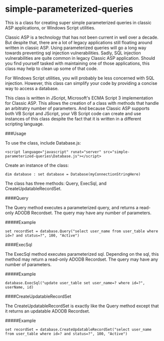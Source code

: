 # simple-parameterized-queries

This is a class for creating super simple parameterized queries in classic ASP applications, or Windows Script utilities. 

Classic ASP is a technology that has not been current in well over a decade. But despite that, there are a lot of legacy applications still floating around written in classic ASP. Using parameterized queries will go a long way towards preventing sql injection vulnerabilities. Sadly, SQL injection vulnerabilities are quite common in legacy Classic ASP application. Should you find yourself tasked with maintaining one of those applications, this class may help to clean up some of that code.

For Windows Script utilities, you will probably be less concerned with SQL injection. However, this class can simplify your code by providing a concise way to access a database.

This class is written in JScript, Microsoft's ECMA Script 3 implementation for Classic ASP. This allows the creation of a class with methods that handle an arbitratry number of parameters. And because Classic ASP supports both VB Script and JScript, your VB Script code can create and use instances of this class despite the fact that it is written in a different scripting language.

###Usage

To use the class, include Database.js:

```
<script language="javascript" runat="server" src="simple-parameterized-queries\Database.js"></script>
```

Create an instance of the class:

```
dim database : set database = Database(myConnectionStringHere)
```

The class has three methods: Query, ExecSql, and CreateUpdatableRecordSet.

####Query

The Query method executes a parameterized query, and returns a read-only ADODB Recordset. The query may have any number of parameters.

#####Example

```
set recordSet = database.Query("select user_name from user_table where id=? and status=?", 100, "Active")
```

####ExecSql

The ExecSql method executes parameterized sql. Depending on the sql, this method may return a read-only ADODB Recordset. The query may have any number of parameters.

#####Example

```
database.ExecSql("update user_table set user_name=? where id=?", userName, id)
```

####CreateUpdatableRecordSet

The CreateUpdatableRecordSet is exactly like the Query method except that it returns an updatable ADODB Recordset.

#####Example

```
set recordSet = database.CreateUpdatableRecordSet("select user_name from user_table where id=? and status=?", 100, "Active")
```
